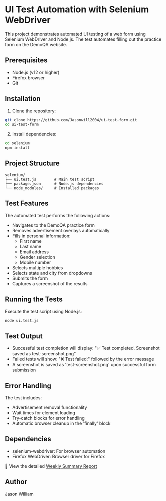 # UI Test Automation with Selenium WebDriver

This project demonstrates automated UI testing of a web form using Selenium WebDriver and Node.js. The test automates filling out the practice form on the DemoQA website.

## Prerequisites

- Node.js (v12 or higher)
- Firefox browser
- Git

## Installation

1. Clone the repository:
```bash
git clone https://github.com/Jasonwill2004/ui-test-form.git
cd ui-test-form
```

2. Install dependencies:
```bash
cd selenium
npm install
```

## Project Structure

```
selenium/
├── ui.test.js        # Main test script
├── package.json      # Node.js dependencies
└── node_modules/     # Installed packages
```

## Test Features

The automated test performs the following actions:
- Navigates to the DemoQA practice form
- Removes advertisement overlays automatically
- Fills in personal information:
  - First name
  - Last name
  - Email address
  - Gender selection
  - Mobile number
- Selects multiple hobbies
- Selects state and city from dropdowns
- Submits the form
- Captures a screenshot of the results

## Running the Tests

Execute the test script using Node.js:

```bash
node ui.test.js
```

## Test Output

- Successful test completion will display: "✅ Test completed. Screenshot saved as test-screenshot.png"
- Failed tests will show: "❌ Test failed:" followed by the error message
- A screenshot is saved as 'test-screenshot.png' upon successful form submission

## Error Handling

The test includes:
- Advertisement removal functionality
- Wait times for element loading
- Try-catch blocks for error handling
- Automatic browser cleanup in the 'finally' block

## Dependencies

- selenium-webdriver: For browser automation
- Firefox WebDriver: Browser driver for Firefox


📄 View the detailed [Weekly Summary Report](./summaryReport.md)


## Author

Jason William
